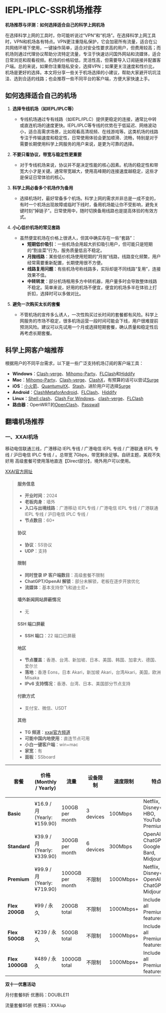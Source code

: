 # IEPL-IPLC-SSR机场推荐
**机场推荐与评测：如何选择适合自己的科学上网机场**

在选择科学上网的工具时，你可能听说过“VPN”和“机场”。在选择科学上网工具时，VPN和机场各有特点。VPN更注重隐私保护，它会加密所有流量，适合在公共网络环境下使用，一键操作简单，适合对安全性要求高的用户，但费用较高；而机场则通过代理协议帮助分流特定流量，专注于快速访问国外网站和流媒体，适合日常浏览和观看视频。机场的价格较低，灵活性高，但需要导入订阅链接并配置客户端。总的来说，如果你注重隐私安全，选择VPN；如果更关注速度和性价比，机场是更好的选择。本文将分享一些关于机场选择的小建议，帮助大家避开坑坑洼洼、选到合适的线路；也会推荐一些不同平台的客户端，方便大家快速上手。

## 如何选择适合自己的机场

1. **选择专线机场（如IEPL/IPLC等）**
   - 专线机场通过专有线路（如IEPL/IPLC）提供更稳定的连接，通常比中转或直连机场的速度更快。IEPL/IPLC等专线的优势在于低延迟、网络波动小，适合高需求场景，比如观看高清视频、在线游戏等。这类机场的线路专注于传输速度和稳定性，日常使用体验会更加顺滑、流畅，特别是对于需要长期使用科学上网服务的用户来说，是更为可靠的选择。

2. **不要只看协议，带宽与稳定性更重要**
   - 对于专线机场来说，协议并不是决定性能的核心因素。机场的稳定性和带宽大小才是关键。通常带宽越大，使用高峰期的连接速度越稳定，这些才是保证日常体验的核心。

3. **科学上网必备多个机场作为备用**
   - 选择机场时，最好常备多个机场。科学上网的需求并非总是一成不变的，有时一个机场出现故障或临时下线时，备用机场能让你不受影响，避免关键时刻“掉链子”。日常使用中，随时切换备用线路也是提高体验的有效方式。

4. **小心低价机场的常见套路**
   - 虽然便宜机场在价格上很诱人，但其中确实存在一些“套路”：
     - **短期低价吸引**：一些机场会用超大折扣吸引用户，但可能只是短期的“割韭菜”行为，服务质量低且不稳定。
     - **月抛线路**：某些低价机场使用短期的“月抛”线路，线路变化频繁，用户经常需要重新配置，长期使用很不方便。
     - **线路复用问题**：有些机场号称线路多，实际却是不同线路“复用”，连接效果不佳。
     - **中转转发**：部分机场租用多方中转机器，用户量多时会导致整体线路不稳定。简单来说，好用的机场不便宜，便宜的机场多半在体验上打折扣，选择时可以多做对比。

5. **避免一次购买太长的套餐**
   - 不管机场的宣传多么诱人，一次性购买过长时间的套餐都有风险。科学上网服务的市场不稳定，很多机场运营一段时间可能会下线，用户很难提前预测风险。建议可以先试用一个月或选择短期套餐，确认质量和稳定性后再考虑长期套餐。

## 科学上网客户端推荐

根据用户的不同平台需求，以下是一些广泛支持机场订阅的客户端工具：

- **Windows**：[Clash-verge](https://github.com/clash-verge-rev/clash-verge-rev/releases/download/v1.7.7/Clash.Verge_1.7.7_x64-setup.exe)、[Mihomo-Party](https://github.com/mihomo-party-org/mihomo-party/releases)、[FLClash](https://github.com/chen08209/FlClash)和[Hiddify](https://github.com/hiddify/hiddify-app)
- **Mac**：[Mihomo-Party](https://github.com/mihomo-party-org/mihomo-party/releases)、[Clash-verge](https://github.com/clash-verge-rev/clash-verge-rev/releases/download/v1.7.7/Clash.Verge_1.7.7_x64.dmg)、[ClashX](https://github.com/bannedbook/ClashX/releases)，有预算的话可以尝试[Surge](https://nssurge.com/)
- **iOS**：[小火箭](https://apps.apple.com/us/app/shadowrocket/id932747118)、[QuantumultX](https://apps.apple.com/us/app/quantumult-x/id1443988620)、[Stash](https://apps.apple.com/us/app/stash-rule-based-proxy/id1596063349)，进阶用户可选择[Surge](https://nssurge.com/)
- **Android**：[ClashMetaforAndroid](https://github.com/MetaCubeX/ClashMetaForAndroid/releases)、[FLClash](https://github.com/chen08209/FlClash)、[Hiddify](https://github.com/hiddify/hiddify-app)
- **Linux**：[Shell clash](https://github.com/liyaoxuan/ShellClash)、[Clash For Windows](https://en.clashforwindows.org/download/)、[clash-verge](https://github.com/clash-verge-rev/clash-verge-rev/releases/download/v1.7.7/clash-verge_1.7.7_amd64.deb)、[FLClash](https://github.com/chen08209/FlClash)
- **路由器**：OpenWRT的[OpenClash](https://github.com/vernesong/OpenClash)、[Passwall](https://github.com/xiaorouji/openwrt-passwall/releases)

## 翻墙机场推荐

### 一、XXAI机场

移动电信联通三线，广港移动 IEPL专线 / 广港电信 IEPL 专线 / 广港联通 IEPL 专线 / 沪日电信 IPLC 专线 / 。总带宽 7Gbps，带宽剩余足够。自研主题，美观不失好用
高级套餐可使用落地直连【Direct部分】，境外用户可以使用。

[XXAI官方网址](https://xx-ai.co?invite_code=52caX3zz)
> #### 服务信息
>
> - **开业时间**：2024
> - **老板肉身**：墙外
> - **入口与出境线路**：广港移动 IEPL专线 / 广港电信 IEPL 专线 / 广港联通 IEPL 专线 / 沪日电信 IPLC 专线 / 
> - **节点数目**：60+
>
> #### 协议
> - **协议**：SS协议
> - **UDP**：支持
>
> #### 限制
> - **同时登录 IP 客户端数目**：高级套餐不限制
> - **ChatGPT/OpenAI 解锁**：部分未解锁，老板在逐步开放优化
> - **流媒体**：基本支持奈飞和迪士尼+
>
> #### 墙外新闻网站屏蔽情况
> - 无
>
> #### SSH 端口屏蔽
> - **SSH 端口**：22 端口已屏蔽
>
> #### 地区
> - **节点覆盖**：香港、台湾、新加坡、日本、美国、韩国、加拿大、德国、爱尔兰
> - **落地**：香港 Eons，日本 Akari，新加坡 Akari，台湾Akari，美国，欧洲Misaka
> - **IPv6 支持情况**：香港、台湾、日本、美国部分节点支持
>
> #### 付款方式
> - 支付宝、微信、USDT
>
> #### 其他
> - **TG 频道**：[xxai官方频道](https://t.me/xxai_official_channel)
> - **可能中国内地使用**：直连节点可用
> - **小白一键客户端**：win+mac
> - **家宽**：有
> - **面板**：SSboard

| 套餐             | 价格 (Monthly / Yearly) | 流量          | 设备限制 | 速度限制        | 特点                                    | 节点数量 |
|------------------|----------------------------|----------------------|--------------|--------------------|---------------------------------------------|-------|
| **Basic**        | ¥16.9 / 月 (Yearly: ¥159.90) | 100GB per month     | 3 devices    | 100Mbps           | Netflix, Disney+, HBO, YouTube Premium      | 28    |
| **Standard**     | ¥39.9 / 月 (Yearly: ¥339.90) | 300GB per month     | 6 devices    | 300Mbps           | OpenAI ChatGPT, Google Bard, Midjourney     | 65    |
| **Premium**      | ¥99.9 / 月 (Yearly: ¥719.90) | 1000GB per month    | 不限制    | 1000Mbps+         | Netflix, Disney+, OpenAI ChatGPT, Midjourney | 65    |
| **Flex 200GB**   | ¥99 / 永久                  | 200GB total         | 不限制    | 1000Mbps+         | Includes all Premium features              | 65    |
| **Flex 500GB**   | ¥239 / 永久                 | 500GB total         | 不限制    | 1000Mbps+         | Includes all Premium features              | 65    |
| **Flex 1000GB**  | ¥489 / 永久                 | 1000GB total        | 不限制    | 1000Mbps+         | Includes all Premium features              | 65    |

**双十一优惠活动**

月付套餐8折      优惠码：DOUBLE11

流量套餐85折     优惠码：XXAIup
